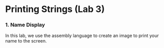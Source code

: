 # Printing Strings (Lab 3)


### 1. Name Display

In this lab, we use the assembly language to create an image to print your name to the screen.
